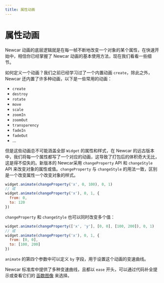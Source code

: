 ```yaml
---
title: 属性动画
---
```


# 属性动画

Newcar 动画的底层逻辑就是在每一帧不断地改变一个对象的某个属性，在快速开始中，相信你已经掌握了 Newcar 动画的基本使用方法，现在我们看看一些细节。

如何定义一个动画？我们之前已经学习过了一个内置动画 `create`，除此之外，Newcar 还内置了许多种动画，以下是一些常用的动画：

- `create`
- `destroy`
- `rotate`
- `move`
- `scale`
- `zoomIn`
- `zoomOut`
- `transparency`
- `fadeIn`
- `fadeOut`
- ...

但是这些动画总不可能涵盖全部 `Widget` 的属性和样式，在 Newcar 的远古版本中，我们将每一个属性都写了一个对应的动画，这导致了打包后的体积奇大无比，这是得不偿失的。新版本的 Newcar采用 `changeProperty` API 和 `changeStyle` API 来改变对象的属性或值。`changeProperty` 与 `changeStyle` 的用法一致，区别是一个改变属性一个改变对象的样式。

```javascript
widget.animate(changeProperty('x', 0, 100), 0, 1)
// 或
widget.animate(changeProperty('x'), 0, 1, {
  from: 0,
  to: 120
})
```

`changeProperty` 和 `changeStyle` 也可以同时改变多个值：

```javascript
widget.animate(changeProperty(['x', 'y'], [0, 0], [100, 200]), 0, 1)
// 或
widget.animate(changeProperty('x'), 0, 1, {
  from: [0, 0],
  to: [100, 200]
})
```

`animate` 的第四个参数中可以定义 `by` 字段，用于设置这个动画的变速曲线。

Newcar 标准库中提供了多种变速曲线，且都以 `ease` 开头，可以通过代码补全提示或查看它们的 [函数图像](https://www.desmos.com/calculator/yasltaa9um) 来选择。
